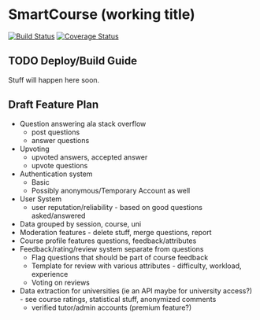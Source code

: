 # SmartCourse (working title)
[![Build Status](https://travis-ci.com/SmartCourse/app.svg?branch=dev)](https://travis-ci.com/SmartCourse/app)
[![Coverage Status](https://coveralls.io/repos/github/SmartCourse/app/badge.svg?branch=dev&service=github)](https://coveralls.io/github/SmartCourse/app?branch=dev)

## TODO Deploy/Build Guide
Stuff will happen here soon.

## Draft Feature Plan
* Question answering ala stack overflow
    * post questions
    * answer questions
* Upvoting
    * upvoted answers, accepted answer
    * upvote questions
* Authentication system
    * Basic
    * Possibly anonymous/Temporary Account as well
* User System
    * user reputation/reliability - based on good questions asked/answered
* Data grouped by session, course, uni
* Moderation features - delete stuff, merge questions, report
* Course profile features questions, feedback/attributes
* Feedback/rating/review system separate from questions
    * Flag questions that should be part of course feedback
    * Template for review with various attributes - difficulty, workload, experience
    * Voting on reviews
* Data extraction for universities (ie an API maybe for university access?) - see course ratings, statistical stuff, anonymized comments
    * verified tutor/admin accounts (premium feature?)
